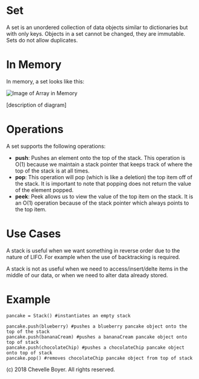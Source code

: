 # Set

A set is an unordered collection of data objects similar to dictionaries but with only keys. Objects in a set cannot be changed, they are immutable. Sets do not allow duplicates.

# In Memory

In memory, a set looks like this:

![Image of Array in Memory](images/array_memory.png)

\[description of diagram\]

# Operations

A set supports the following operations:

* **push**: Pushes an element onto the top of the stack. This operation is O(1) because we maintain a stack pointer that keeps track of where the top of the stack is at all times.
* **pop**: This operation will pop (which is like a deletion) the top item off of the stack. It is important to note that popping does not return the value of the element popped.
* **peek**: Peek allows us to view the value of the top item on the stack. It is an O(1) operation because of the stack pointer which always points to the top item.
# Use Cases

A stack is useful when we want something in reverse order due to the nature of LIFO. For example when the use of backtracking is required.

A stack is not as useful when we need to access/insert/delte items in the middle of our data, or when we need to alter data already stored.

# Example

```
pancake = Stack() #instantiates an empty stack

pancake.push(blueberry) #pushes a blueberry pancake object onto the top of the stack
pancake.push(bananaCream) #pushes a bananaCream pancake object onto top of stack
pancake.push(chocolateChip) #pushes a chocolateChip pancake object onto top of stack
pancake.pop() #removes chocolateChip pancake object from top of stack
```

(c) 2018 Chevelle Boyer. All rights reserved.